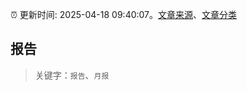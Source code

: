 :alarm_clock: 更新时间: 2025-04-18 09:40:07。[文章来源](/README.md)、[文章分类](/TAGS.md)

## 报告


> 关键字：`报告`、`月报`



